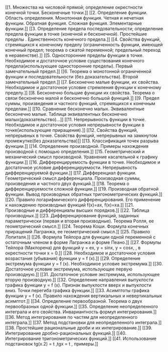 [[1. Множества на числовой прямой; определение окрестности конечной точки. Бесконечные точки.]]
[[2. Определение функции. Область определения. Монотонная функция. Четная и  нечетная функции. Обратная функция. Сложная функция. Элементарные функции.]]
[[3. Определение предела последовательности; определение предела функции в точке (конечной и бесконечной). Простейшие пределы  . Единственность конечного предела.]]
[[4. Свойства функций, стремящихся к конечному пределу (ограниченность функции, имеющей конечный предел; теорема о сжатой переменной; предельный переход в неравенстве).]]
[[5. Односторонние пределы функции в точке.  Необходимое и достаточное условие существования конечного предела(использующее односторонние пределы). Первый замечательный предел.]]
[[6. Теорема о монотонной ограниченной функции и последовательности (без доказательства). Второй  замечательный предел.]]
[[7. Бесконечно малые функции, их свойства. Необходимое и достаточное условие стремления функции к конечному пределу.]]
[[8. Бесконечно большие функции их свойства. Теорема о связи бесконечно малой и бесконечно большой функций.]]
[[9. Предел суммы, произведения и частного функций, стремящихся к конечным пределам.]]
[[10. Сравнение бесконечно малых. Эквивалентные бесконечно малые. Таблица эквивалентных бесконечно малых(доказательство)...]]
[[11. Непрерывность функции в точке. Необходимое и достаточное условия непрерывности функции в точке(использующие приращения).]]
[[12. Свойства функций, непрерывных в точке. Свойства функций, непрерывных на замкнутом промежутке(без доказательства)]]
[[13. Классификация точек разрыва функции.]]
[[14. Определение производной. Примеры нахождения производной с помощью определения.]]
[[15. Геометрический и механический смысл производной. Уравнение касательной к графику функции.]]
[[16. Дифференцируемость функции в точке. Необходимое и достаточное условие дифференцируемости.  Непрерывность дифференцируемой функции.]]
[[17. Дифференциал функции. Геометрический смысл дифференциала. Производная суммы, произведения и частного двух функций.]]
[[18. Теорема о дифференцируемости сложной функции.]]
[[19. Производная обратной функции. Вывод производных обратных тригонометрических функций.]]
[[20. Правило логарифмического дифференцирования. Его применение к нахождению производных функций  f(x)=ax,   f(x)=xa.]]
[[21. Производные и дифференциалы высших порядков.]]
[[22. Таблица производных.]]
[[23. Дифференцирование функций, заданных параметрически (первая и вторая производные). Теорема Ролля, ее геометрический смысл.]]
[[24. Теорема Коши. Формула конечных приращений Лагранжа, ее геометрический смысл.]]
[[25. Правило Лопиталя.]]
[[26. Формула Тейлора для функции одной переменной с остаточным членом в форме Лагранжа и форме Пеано.]]
[[27. Формулы Тейлора (Маклорена) для функций y = ex,  y = sinx, y = cosx,  ,    в окрестности точки x = 0.]]
[[28. Необходимое и достаточное условия возрастания (убывания) функции  y = f (x).]]
[[29. Определение экстремума функции y = f (x). Необходимое условие экстремума.]]
[[30. Достаточное условие экстремума, использующее первую производную.]]
[[31. Достаточное условие экстремума, использующее вторую производную.]]
[[32. Определение направления выпуклости графика функции  y = f (x). Признак выпуклости вверх и выпуклости вниз. Точки перегиба графика функции.]]
[[33. Асимптоты графика функции  y = f (x). Правило нахождения вертикальных и невертикальных асимптот.]]
[[34. Определение первообразной. Теорема о двух первообразных одной функции.]]
[[35. Определение неопределенного интеграла и его свойства. Инвариантность формул интегрирования.]]
[[36. Метод интегрирования по частям для неопределенного интеграла.]]
[[37. Метод подстановки для неопределенного интеграла.]]
[[38. Простейшие рациональные дроби и их интегрирование.]]
[[39. Интегрирование дробно-рациональных функций.]]
[[40. Интегрирование тригонометрических функций.]]
[[41. Использование подстановок tg(x.2) = t ,tgx = t   , примеры.]]